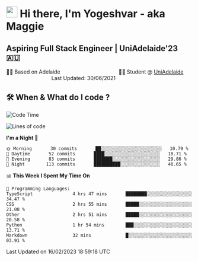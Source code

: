 <h1><img src="https://emojis.slackmojis.com/emojis/images/1531849430/4246/blob-sunglasses.gif?1531849430" width="30"/> Hi there, I'm Yogeshvar - aka Maggie</h1>

## Aspiring Full Stack Engineer | UniAdelaide'23 🇦🇺  
🏂🏻  Based on Adelaide &nbsp;&nbsp;&nbsp;&nbsp;&nbsp;&nbsp;&nbsp;&nbsp;&nbsp;&nbsp;&nbsp;&nbsp;&nbsp;&nbsp;&nbsp;&nbsp;&nbsp;&nbsp;&nbsp;&nbsp;&nbsp;&nbsp;&nbsp;&nbsp;&nbsp;&nbsp;&nbsp;&nbsp;&nbsp;&nbsp;&nbsp;&nbsp;&nbsp;&nbsp;&nbsp;&nbsp;&nbsp;&nbsp;&nbsp;👨‍💻 Student @ [UniAdelaide](https://www.adelaide.edu.au)   &nbsp;&nbsp;&nbsp;&nbsp;&nbsp;&nbsp;&nbsp;&nbsp;&nbsp;&nbsp;&nbsp;&nbsp;&nbsp;&nbsp;&nbsp;&nbsp;&nbsp;&nbsp;&nbsp;&nbsp;&nbsp;&nbsp;&nbsp;&nbsp;&nbsp;&nbsp;&nbsp;&nbsp;&nbsp;&nbsp;&nbsp;Last Updated: 30/06/2021

## 🛠 When & What do I code ?  

<!--START_SECTION:waka-->
![Code Time](http://img.shields.io/badge/Code%20Time-1%2C938%20hrs%2023%20mins-blue)

![Lines of code](https://img.shields.io/badge/From%20Hello%20World%20I%27ve%20Written-2%20Million%20lines%20of%20code-blue)

**I'm a Night 🦉** 

```text
🌞 Morning       30 commits       ██░░░░░░░░░░░░░░░░░░░░░░░   10.79 % 
🌆 Daytime       52 commits       ████░░░░░░░░░░░░░░░░░░░░░   18.71 % 
🌃 Evening       83 commits       ███████░░░░░░░░░░░░░░░░░░   29.86 % 
🌙 Night        113 commits       ██████████░░░░░░░░░░░░░░░   40.65 % 

```


📊 **This Week I Spent My Time On** 

```text
💬 Programming Languages: 
TypeScript               4 hrs 47 mins       ████████░░░░░░░░░░░░░░░░░   34.47 % 
CSS                      2 hrs 55 mins       █████░░░░░░░░░░░░░░░░░░░░   21.08 % 
Other                    2 hrs 51 mins       █████░░░░░░░░░░░░░░░░░░░░   20.58 % 
Python                   1 hr 54 mins        ███░░░░░░░░░░░░░░░░░░░░░░   13.71 % 
Markdown                 32 mins             █░░░░░░░░░░░░░░░░░░░░░░░░   03.91 % 

```


 Last Updated on 16/02/2023 18:59:18 UTC
<!--END_SECTION:waka-->
